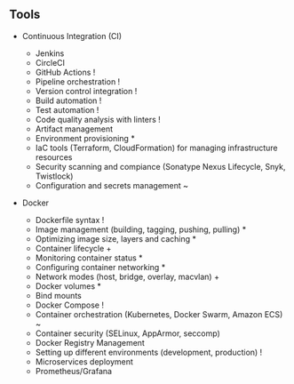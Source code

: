 ## Tools
- Continuous Integration (CI)
    - Jenkins
    - CircleCI
    - GitHub Actions !
    - Pipeline orchestration !
    - Version control integration !
    - Build automation !
    - Test automation !
    - Code quality analysis with linters !
    - Artifact management
    - Environment provisioning *
    - IaC tools (Terraform, CloudFormation) for managing infrastructure resources
    - Security scanning and compiance (Sonatype Nexus Lifecycle, Snyk, Twistlock)
    - Configuration and secrets management ~

- Docker
    - Dockerfile syntax !
    - Image management (building, tagging, pushing, pulling) *
    - Optimizing image size, layers and caching *
    - Container lifecycle +
    - Monitoring container status *
    - Configuring container networking *
    - Network modes (host, bridge, overlay, macvlan) +
    - Docker volumes *
    - Bind mounts
    - Docker Compose !
    - Container orchestration (Kubernetes, Docker Swarm, Amazon ECS) ~
    - Container security (SELinux, AppArmor, seccomp)
    - Docker Registry Management
    - Setting up different environments (development, production) !
    - Microservices deployment
    - Prometheus/Grafana